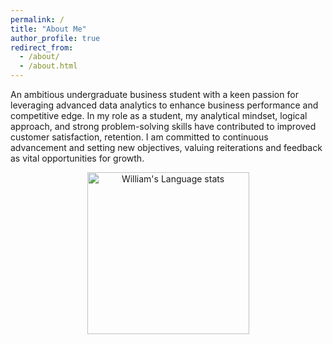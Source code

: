 ```yaml
---
permalink: /
title: "About Me"
author_profile: true
redirect_from: 
  - /about/
  - /about.html
---
```


An ambitious undergraduate business student with a keen passion for leveraging advanced data analytics to enhance business performance and competitive edge. In my role as a student, my analytical mindset, logical approach, and strong problem-solving skills have contributed to improved customer satisfaction, retention. I am committed to continuous advancement and setting new objectives, valuing reiterations and feedback as vital opportunities for growth.

<!-- Light Mode -->
<div align="center"> 
  <a href="https://github.com/WilliamOdinson">
    <img height=259 src="https://github-readme-stats.vercel.app/api/top-langs/?username=williamodinson&layout=compact&langs_count=4&hide_border=true&theme=default#gh-light-mode-only" alt="William's Language stats" />
  </a>
  <!-- <a href="https://github.com/WilliamOdinson">
    <img height=259 src="https://github-readme-stats.vercel.app/api?username=williamodinson&show_icons=true&line_height=28&hide_border=true&card_width=347&include_all_commits=true&rank_icon=percentile&exclude_repo=github-readme-stats&theme=default#gh-light-mode-only" alt="William's Github stats" />
  </a> -->
</div>